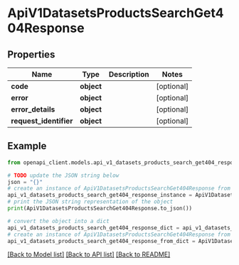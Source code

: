# ApiV1DatasetsProductsSearchGet404Response


## Properties

Name | Type | Description | Notes
------------ | ------------- | ------------- | -------------
**code** | **object** |  | [optional] 
**error** | **object** |  | [optional] 
**error_details** | **object** |  | [optional] 
**request_identifier** | **object** |  | [optional] 

## Example

```python
from openapi_client.models.api_v1_datasets_products_search_get404_response import ApiV1DatasetsProductsSearchGet404Response

# TODO update the JSON string below
json = "{}"
# create an instance of ApiV1DatasetsProductsSearchGet404Response from a JSON string
api_v1_datasets_products_search_get404_response_instance = ApiV1DatasetsProductsSearchGet404Response.from_json(json)
# print the JSON string representation of the object
print(ApiV1DatasetsProductsSearchGet404Response.to_json())

# convert the object into a dict
api_v1_datasets_products_search_get404_response_dict = api_v1_datasets_products_search_get404_response_instance.to_dict()
# create an instance of ApiV1DatasetsProductsSearchGet404Response from a dict
api_v1_datasets_products_search_get404_response_from_dict = ApiV1DatasetsProductsSearchGet404Response.from_dict(api_v1_datasets_products_search_get404_response_dict)
```
[[Back to Model list]](../README.md#documentation-for-models) [[Back to API list]](../README.md#documentation-for-api-endpoints) [[Back to README]](../README.md)



